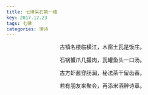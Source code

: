 ```yaml
---
title: 七律采石第一楼
key: 2017.12.23
tags: 七律
categories: 律诗
---
```


<p align="center">古镇名楼临横江，木窗土瓦是饭庄。
</p>
<p align="center">石锅蟹爪几撮肉，瓦罐鱼头一口汤。
</p>
<p align="center">古方虾酱穿肠润，秘法茶干留齿香。
</p>
<p align="center">若有朋友来聚会，再添米酒醉诗章。
</p>
